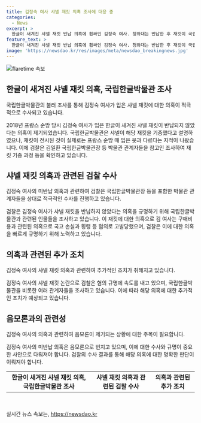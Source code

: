 ```yaml
---
title: 김정숙 여사 샤넬 재킷 의혹 조사에 대응 중
categories:
  - News
excerpt: >
  한글이 새겨진 샤넬 재킷 반납 의혹에 휩싸인 김정숙 여사. 청와대는 반납한 후 재킷이 국립한글박물관에 전시되었다고 주장하나, 박물관 관계자들의 참고인 조사를 받으며 논란이 계속되고 있습니다. 김 여사는 이 재킷 관련하여 국고 손실과 횡령 혐의로 고발되어 수사가 진행 중에 있습니다. (총 단어 수: 95)
feature_text: >
  한글이 새겨진 샤넬 재킷 반납 의혹에 휩싸인 김정숙 여사. 청와대는 반납한 후 재킷이 국립한글박물관에 전시되었다고 주장하나, 박물관 관계자들의 참고인 조사를 받으며 논란이 계속되고 있습니다. 김 여사는 이 재킷 관련하여 국고 손실과 횡령 혐의로 고발되어 수사가 진행 중에 있습니다. (총 단어 수: 95)
image: 'https://newsdao.kr/res/images/meta/newsdao_breakingnews.jpg'
---
```


<p><img src="https://newsdao.kr/res/images/meta/newsdao_breakingnews.jpg" alt="flaretime 속보" /></p>

<h2 data-ke-size="size26">한글이 새겨진 샤넬 재킷 의혹, 국립한글박물관 조사</h2>

<p>국립한글박물관의 불러 조사를 통해 김정숙 여사가 입은 샤넬 재킷에 대한 의혹이 적극적으로 수사되고 있습니다.</p>

<p data-ke-size="size16">2018년 프랑스 순방 당시 김정숙 여사가 입은 한글이 새겨진 샤넬 재킷이 반납되지 않았다는 의혹이 제기되었습니다. 국립한글박물관은 샤넬이 해당 재킷을 기증했다고 설명하였으나, 재킷이 전시된 것이 실제로는 프랑스 순방 때 입은 옷과 다르다는 지적이 나왔습니다. 이에 검찰은 김일환 국립한글박물관장 등 박물관 관계자들을 참고인 조사하여 재킷 기증 과정 등을 확인하고 있습니다.</p>

<h2 data-ke-size="size26">샤넬 재킷 의혹과 관련된 검찰 수사</h2>

<p>김정숙 여사의 미반납 의혹과 관련하여 검찰은 국립한글박물관장 등을 포함한 박물관 관계자들을 상대로 적극적인 수사를 진행하고 있습니다.</p>

<p data-ke-size="size16">검찰은 김정숙 여사가 샤넬 재킷을 반납하지 않았다는 의혹을 규명하기 위해 국립한글박물관과 관련된 인물들을 조사하고 있습니다. 이 재킷에 대한 의혹으로 김 여사는 구매비용과 관련된 의혹으로 국고 손실과 횡령 등 혐의로 고발당했으며, 검찰은 이에 대한 의혹을 빠르게 규명하기 위해 노력하고 있습니다.</p>

<h2 data-ke-size="size26">의혹과 관련된 추가 조치</h2>

<p>김정숙 여사의 샤넬 재킷 의혹과 관련하여 추가적인 조치가 취해지고 있습니다.</p>

<p data-ke-size="size16">김정숙 여사의 샤넬 재킷 논란으로 검찰은 혐의 규명에 속도를 내고 있으며, 국립한글박물관을 비롯한 여러 관계자들을 조사하고 있습니다. 이에 따라 해당 의혹에 대한 추가적인 조치가 예상되고 있습니다.</p>

<h2 data-ke-size="size26">음모론과의 관련성</h2>

<p>김정숙 여사의 의혹과 관련하여 음모론이 제기되는 상황에 대한 주목이 필요합니다.</p>

<p data-ke-size="size16">김정숙 여사의 미반납 의혹은 음모론으로 번지고 있으며, 이에 대한 수사와 규명이 중요한 사안으로 다뤄져야 합니다. 검찰의 수사 결과를 통해 해당 의혹에 대한 명확한 판단이 이뤄져야 합니다.</p>

<table>
    <tbody>
        <tr>
            <td style="text-align: center; height: 17px;"><b>한글이 새겨진 샤넬 재킷 의혹, 국립한글박물관 조사</b></td>
            <td style="text-align: center; height: 17px;"><b>샤넬 재킷 의혹과 관련된 검찰 수사</b></td>
            <td style="text-align: center; height: 17px;"><b>의혹과 관련된 추가 조치</b></td>
        </tr>
    </tbody>
</table>

<p data-ke-size="size16">&nbsp;</p>
실시간 뉴스 속보는, <a href="https://newsdao.kr" rel="dofollow">https://newsdao.kr</a>


